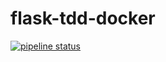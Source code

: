 # flask-tdd-docker
[![pipeline status](https://gitlab.com/csakhan/flask-tdd-docker/badges/master/pipeline.svg)](https://gitlab.com/csakhan/flask-tdd-docker/commits/master)